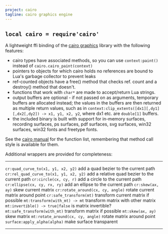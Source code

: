 ```yaml
---
project: cairo
tagline: cairo graphics engine
---
```


## `local cairo = require'cairo'`

A lightweight ffi binding of the [cairo graphics] library with the following features:

  * cairo types have associated methods, so you can use `context:paint()` instead of `cairo.cairo_paint(context)`
  * pointers to objects for which cairo holds no references are bound to Lua's garbage collector to prevent leaks
  * ref-counted objects have a free() method that checks ref. count and a destroy() method that doesn't.
  * functions that work with `char*` are made to accept/return Lua strings.
  * output buffers are optional - if not passed on as arguments, temporary buffers are allocated instead; the values in the buffers are then returned as multiple return values, such as in `context:clip_extents([dx1][,dy1][,dx2[,dy2]) -> x1, y1, x2, y2`, where dx1 etc. are `double[1]` buffers.
  * the included binary is built with support for in-memory surfaces, recording surfaces, ps surfaces, pdf surfaces, svg surfaces, win32 surfaces, win32 fonts and freetype fonts.

See the [cairo manual] for the function list, remembering that method call style is available for them.

Additional wrappers are provided for completeness:

-------------------------------------------- ------------------------------------------------
`cr:quad_curve_to(x1, y1, x2, y2)`           add a quad bezier to the current path
`cr:rel_quad_curve_to(x1, y1, x2, y2)`       add a relative quad bezier to the current path
`cr:circle(cx, cy, r)`                       add a circle to the current path
`cr:ellipse(cx, cy, rx, ry)`                 add an ellipse to the current path
`cr:skew(ax, ay)`                            skew current matrix
`cr:rotate_around(cx, cy, angle)`            rotate current matrix around point
`cr:safe_transform(mt)`                      transform current matrix if possible
`mt:transform(with_mt) -> mt`                transform matrix with other matrix
`mt:invertible() -> true|false`              is matrix invertible?
`mt:safe_transform(with_mt)`                 transform matrix if possible
`mt:skew(ax, ay)`                            skew matrix
`mt:rotate_around(cx, cy, angle)`            rotate matrix around point
`surface:apply_alpha(alpha)`                 make surface transparent
-------------------------------------------- ------------------------------------------------

[cairo graphics]:   http://cairographics.org/
[cairo manual]:     http://cairographics.org/manual/

